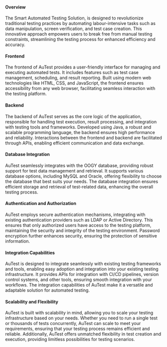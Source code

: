 #### Overview
The Smart Automated Testing Solution, is designed to revolutionize traditional testing practices by automating labour-intensive tasks such as data manipulation, screen verification, and test case creation. This innovative approach empowers users to break free from manual testing constraints, streamlining the testing process for enhanced efficiency and accuracy.

#### Frontend
The frontend of AuTest provides a user-friendly interface for managing and executing automated tests. It includes features such as test case management, scheduling, and result reporting. Built using modern web technologies like HTML, CSS, and JavaScript, the frontend ensures accessibility from any web browser, facilitating seamless interaction with the testing platform.

#### Backend
The backend of AuTest serves as the core logic of the application, responsible for handling test execution, result processing, and integration with testing tools and frameworks. Developed using Java, a robust and scalable programming language, the backend ensures high performance and reliability. Interactions between the frontend and backend are facilitated through APIs, enabling efficient communication and data exchange.

#### Database Integration
AuTest seamlessly integrates with the OOGY database, providing robust support for test data management and retrieval. It supports various database options, including MySQL and Oracle, offering flexibility to choose the database that best suits your needs. The database integration ensures efficient storage and retrieval of test-related data, enhancing the overall testing process.

#### Authentication and Authorization
AuTest employs secure authentication mechanisms, integrating with existing authentication providers such as LDAP or Active Directory. This ensures that only authorized users have access to the testing platform, maintaining the security and integrity of the testing environment. Password encryption further enhances security, ensuring the protection of sensitive information.

#### Integration Capabilities
AuTest is designed to integrate seamlessly with existing testing frameworks and tools, enabling easy adoption and integration into your existing testing infrastructure. It provides APIs for integration with CI/CD pipelines, version control systems, and other tools, ensuring smooth integration with your workflows. The integration capabilities of AuTest make it a versatile and adaptable solution for automated testing.

#### Scalability and Flexibility
AuTest is built with scalability in mind, allowing you to scale your testing infrastructure based on your needs. Whether you need to run a single test or thousands of tests concurrently, AuTest can scale to meet your requirements, ensuring that your testing process remains efficient and reliable. Additionally, AuTest offers unmatched flexibility in test creation and execution, providing limitless possibilities for testing scenarios.
